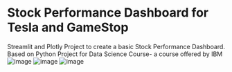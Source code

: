 # Stock Performance Dashboard for Tesla and GameStop 
Streamlit and Plotly Project to create a basic Stock Performance Dashboard. Based on Python Project for Data Science Course- a course offered by IBM
![image](https://user-images.githubusercontent.com/70972199/161048965-6c0f94a3-775d-41ad-b144-f014df3bec6d.png)
![image](https://user-images.githubusercontent.com/70972199/161049425-77088c62-407d-4631-9e50-d081505c0e18.png)
![image](https://user-images.githubusercontent.com/70972199/161049028-05c31d05-a9e5-426b-844a-6848fbedceb8.png)

